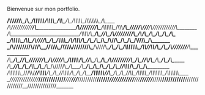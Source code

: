 Bienvenue sur mon portfolio.


__/\\\\\\\\\\\\\\\_____________________________/\\\_________________________________________________/\\\\\\\\\\\\________/\\\\\\\\\_____/\\\\\_____/\\\__/\\\\\\\\\\\__/\\\\\\\\\\\\\\\__/\\\_____       
 _\/\\\///////////_____________________________\/\\\________________________________________________\/\\\////////\\\____/\\\\\\\\\\\\\__\/\\\\\\___\/\\\_\/////\\\///__\/\\\///////////__\/\\\________
  _\/\\\_____________________________/\\\\\\\\__\/\\\________________________________________________\/\\\______\//\\\__/\\\/////////\\\_\/\\\/\\\__\/\\\_____\/\\\_____\/\\\_____________\/\\\__________      
   _\/\\\\\\\\\\\_________/\\\\\_____/\\\////\\\_\/\\\__________/\\\\\\\\\_____/\\/\\\\\\_____________\/\\\_______\/\\\_\/\\\_______\/\\\_\/\\\//\\\_\/\\\_____\/\\\_____\/\\\\\\\\\\\_____\/\\\___________      
    _\/\\\///////________/\\\///\\\__\//\\\\\\\\\_\/\\\\\\\\\\__\////////\\\___\/\\\////\\\____________\/\\\_______\/\\\_\/\\\\\\\\\\\\\\\_\/\\\\//\\\\/\\\_____\/\\\_____\/\\\///////______\/\\\_____________
     _\/\\\______________/\\\__\//\\\__\///////\\\_\/\\\/////\\\___/\\\\\\\\\\__\/\\\__\//\\\___________\/\\\_______\/\\\_\/\\\/////////\\\_\/\\\_\//\\\/\\\_____\/\\\_____\/\\\_____________\/\\\______________    
      _\/\\\_____________\//\\\__/\\\___/\\_____\\\_\/\\\___\/\\\__/\\\/////\\\__\/\\\___\/\\\___________\/\\\_______/\\\__\/\\\_______\/\\\_\/\\\__\//\\\\\\_____\/\\\_____\/\\\_____________\/\\\_______________   
       _\/\\\\\\\\\\\\\\\__\///\\\\\/___\//\\\\\\\\__\/\\\___\/\\\_\//\\\\\\\\/\\_\/\\\___\/\\\___________\/\\\\\\\\\\\\/___\/\\\_______\/\\\_\/\\\___\//\\\\\__/\\\\\\\\\\\_\/\\\\\\\\\\\\\\\_\/\\\\\\\\\\\\\\\_____  
        _\///////////////_____\/////______\////////___\///____\///___\////////\//__\///____\///____________\////////////_____\///________\///__\///_____\/////__\///////////__\///////////////__\///////////////_______ 


